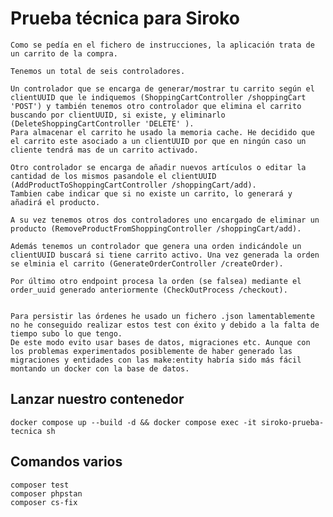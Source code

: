 # Prueba técnica para Siroko
    Como se pedía en el fichero de instrucciones, la aplicación trata de un carrito de la compra.

    Tenemos un total de seis controladores.

    Un controlador que se encarga de generar/mostrar tu carrito según el clientUUID que le indiquemos (ShoppingCartController /shoppingCart 'POST') y también tenemos otro controlador que elimina el carrito buscando por clientUUID, si existe, y eliminarlo (DeleteShoppingCartController 'DELETE' ).
    Para almacenar el carrito he usado la memoria cache. He decidido que el carrito este asociado a un clientUUID por que en ningún caso un cliente tendrá mas de un carrito activado.

    Otro controlador se encarga de añadir nuevos artículos o editar la cantidad de los mismos pasandole el clientUUID (AddProductToShoppingCartController /shoppingCart/add).
    Tambien cabe indicar que si no existe un carrito, lo generará y añadirá el producto.

    A su vez tenemos otros dos controladores uno encargado de eliminar un producto (RemoveProductFromShoppingController /shoppingCart/add).

    Además tenemos un controlador que genera una orden indicándole un clientUUID buscará si tiene carrito activo. Una vez generada la orden se elminia el carrito (GenerateOrderController /createOrder).

    Por último otro endpoint procesa la orden (se falsea) mediante el order_uuid generado anteriormente (CheckOutProcess /checkout).


    Para persistir las órdenes he usado un fichero .json lamentablemente no he conseguido realizar estos test con éxito y debido a la falta de tiempo subo lo que tengo.
    De este modo evito usar bases de datos, migraciones etc. Aunque con los problemas experimentados posiblemente de haber generado las migraciones y entidades con las make:entity habría sido más fácil montando un docker con la base de datos.
    
## Lanzar nuestro contenedor
    docker compose up --build -d && docker compose exec -it siroko-prueba-tecnica sh

## Comandos varios
    composer test
    composer phpstan
    composer cs-fix 

